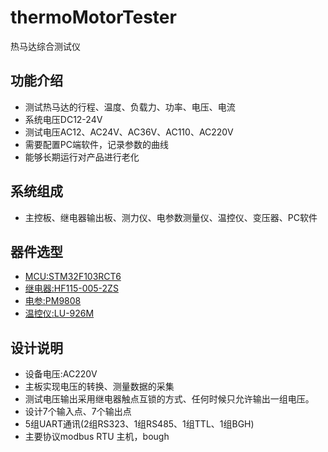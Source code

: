 # thermoMotorTester

热马达综合测试仪

## 功能介绍

- 测试热马达的行程、温度、负载力、功率、电压、电流
- 系统电压DC12-24V
- 测试电压AC12、AC24V、AC36V、AC110、AC220V
- 需要配置PC端软件，记录参数的曲线
- 能够长期运行对产品进行老化

## 系统组成 

- 主控板、继电器输出板、测力仪、电参数测量仪、温控仪、变压器、PC软件

## 器件选型

* [MCU:STM32F103RCT6](https://github.com/KrogeChen/thermoMotorTester/tree/master/document/STM32F103) 
* [继电器:HF115-005-2ZS](https://github.com/KrogeChen/thermoMotorTester/tree/master/document/HF115F_005-2ZS4AF) 
* [电参:PM9808](https://github.com/KrogeChen/thermoMotorTester/tree/master/document/PM9808) 
* [温控仪:LU-926M](https://github.com/KrogeChen/thermoMotorTester/tree/master/document/LU_926M) 

## 设计说明

- 设备电压:AC220V 
- 主板实现电压的转换、测量数据的采集
- 测试电压输出采用继电器触点互锁的方式、任何时候只允许输出一组电压。
- 设计7个输入点、7个输出点
- 5组UART通讯(2组RS323、1组RS485、1组TTL、1组BGH)
- 主要协议modbus RTU 主机，bough